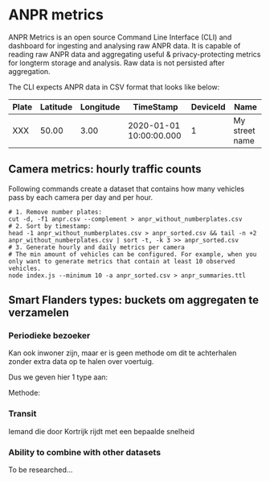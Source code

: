 # ANPR metrics

ANPR Metrics is an open source Command Line Interface (CLI) and dashboard for ingesting and analysing raw ANPR data. It is capable of reading raw ANPR data and aggregating useful & privacy-protecting metrics for longterm storage and analysis. Raw data is not persisted after aggregation.

The CLI expects ANPR data in CSV format that looks like below:

Plate | Latitude | Longitude | TimeStamp | DeviceId | Name
------------ | -------------  | -------------  | -------------  | -------------  | -------------
XXX | 50.00 | 3.00 | 2020-01-01 10:00:00.000| 1 | My street name

## Camera metrics: hourly traffic counts

Following commands create a dataset that contains how many vehicles pass by each camera per day and per hour.

```
# 1. Remove number plates:
cut -d, -f1 anpr.csv --complement > anpr_without_numberplates.csv
# 2. Sort by timestamp:
head -1 anpr_without_numberplates.csv > anpr_sorted.csv && tail -n +2 anpr_without_numberplates.csv | sort -t, -k 3 >> anpr_sorted.csv
# 3. Generate hourly and daily metrics per camera
# The min amount of vehicles can be configured. For example, when you only want to generate metrics that contain at least 10 observed vehicles.
node index.js --minimum 10 -a anpr_sorted.csv > anpr_summaries.ttl
```

## Smart Flanders types: buckets om aggregaten te verzamelen

### Periodieke bezoeker

Kan ook inwoner zijn, maar er is geen methode om dit te achterhalen zonder extra data op te halen over voertuig.

Dus we geven hier 1 type aan:

Methode:

### Transit

Iemand die door Kortrijk rijdt met een bepaalde snelheid

### Ability to combine with other datasets

To be researched... 
